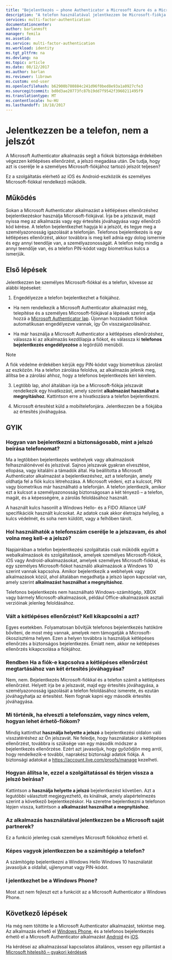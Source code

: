 ```yaml
---
title: "Bejelentkezés – phone Authenticator a Microsoft Azure és a Microsoft-fiókok |} Microsoft Docs"
description: "A telefon használatával jelentkezzen be Microsoft-fiókja helyett adja meg a jelszót. Ebben a cikkben megválaszolunk – gyakori kérdések a szolgáltatásról."
services: multi-factor-authentication
documentationcenter: 
author: barlanmsft
manager: femila
ms.assetid: 
ms.service: multi-factor-authentication
ms.workload: identity
ms.tgt_pltfrm: na
ms.devlang: na
ms.topic: article
ms.date: 08/12/2017
ms.author: barlan
ms.reviewer: librown
ms.custom: end-user
ms.openlocfilehash: b62900b780884c241d96f0bed8e93a1a0927cfe3
ms.sourcegitcommit: bd0d3ae20773fc87b19dd7f9542f3960211495f9
ms.translationtype: MT
ms.contentlocale: hu-HU
ms.lasthandoff: 10/18/2017
---
```

# <a name="sign-in-with-your-phone-not-your-password"></a>Jelentkezzen be a telefon, nem a jelszót

A Microsoft Authenticator alkalmazás segít a fiókok biztonsága érdekében végezzen kétlépéses ellenőrzést, a jelszó megadása után. De tudja, hogy azt is cserélje le a személyes Microsoft-fiókjához tartozó jelszót teljesen?

Ez a szolgáltatás elérhető az iOS és Android-eszközök és személyes Microsoft-fiókkal rendelkező működik.

## <a name="how-it-works"></a>Működés

Sokan a Microsoft Authenticator alkalmazást a kétlépéses ellenőrzéshez bejelentkezéskor használja Microsoft-fiókjával. Írja be a jelszavát, majd nyissa meg az alkalmazás vagy egy értesítés jóváhagyása vagy ellenőrző kód kérése. A telefon bejelentkezhet hagyja ki a jelszót, és tegye meg a személyazonosság igazolását a telefonján. Telefonos bejelentkezés is egy kétlépéses ellenőrzést, akkor továbbra is meg kell adnia egy dolog ismernie és egy annyi teendője van, a személyazonosságát. A telefon még mindig a annyi teendője van, és a telefon PIN-kódot vagy biometrikus kulcs a ismerjük.

## <a name="how-to-get-started"></a>Első lépések

Jelentkezzen be személyes Microsoft-fiókkal és a telefon, kövesse az alábbi lépéseket:

1. Engedélyezze a telefon bejelentkezhet a fiókjához.

  - Ha nem rendelkezik a Microsoft Authenticator alkalmazást még, telepítése és a személyes Microsoft-fiókjával a lépések szerint adja hozzá a [Microsoft Authenticator lap](microsoft-authenticator-app-how-to.md). Újonnan hozzáadott fiókok automatikusan engedélyezve vannak, így Ön visszaigazolásához.

  - Ha már használja a Microsoft Authenticator a kétlépéses ellenőrzéshez, válassza ki az alkalmazás kezdőlapja a fiókot, és válassza ki **telefonos bejelentkezés engedélyezése** a legördülő menüből.

  >[!NOTE]
  >A fiók védelme érdekében kérjük egy PIN-kódot vagy biometrikus zárolást az eszközön. Ha a telefon zárolása feloldva, az alkalmazás jelenik meg, állítsa be a zárolási ahhoz, hogy a telefonos bejelentkezés kéri kérelem.

3. Legtöbb lap, ahol általában írja be a Microsoft-fiókja jelszavát rendelkezik egy hivatkozást, amely szerint **alkalmazást használhat a megnyitáshoz**. Kattintson erre a hivatkozásra a telefon bejelentkezni.

4. Microsoft értesítést küld a mobiltelefonjára. Jelentkezzen be a fiókjába az értesítés jóváhagyása.   

## <a name="faq"></a>GYIK

### <a name="how-is-signing-in-with-my-phone-more-secure-than-typing-a-password"></a>Hogyan van bejelentkezni a biztonságosabb, mint a jelszó beírása telefonomat?  

Ma a legtöbben bejelentkezés webhelyek vagy alkalmazások felhasználónévvel és jelszóval.  Sajnos jelszavak gyakran elvesztése, ellopása, vagy kitalálni a támadók által. Ha beállította a Microsoft Authenticator alkalmazást a bejelentkezéshez, azt a telefonján, amely oldhatja fel a fiók kulcs létrehozása. A Microsoft védeni, ezt a kulcsot, PIN vagy biometrikus már használható a telefonján.  A telefon jelentkezik, amikor ezt a kulcsot a személyazonosság biztonságosan a két tényező – a telefon, magát, és a képességére, a zárolás feloldásához használt. 

A használt kulcs hasonlít a Windows Hello- és a FIDO Alliance UAF specifikációk használt kulcsokat. Az adatok csak akkor életrajza helyileg, a kulcs védelmét, és soha nem küldött, vagy a felhőben tárolt. 
 
### <a name="where-can-i-use-my-phone-to-replace-my-password-and-where-would-i-still-need-the-password"></a>Hol használhatók a telefonszám cserélje le a jelszavam, és ahol volna meg kell-e a jelszó?  

Napjainkban a telefon bejelentkezési szolgáltatás csak működik együtt a webalkalmazások és szolgáltatások, amelyek személyes Microsoft-fiókok, iOS vagy Android-alkalmazásokat, amelyek személyes Microsoft-fiókkal, és egy személyes Microsoft-fiókot használó alkalmazások a Windows 10 szerint vannak kapcsolva. Amikor bejelentkezik a webhelyek vagy alkalmazások közül, ahol általában megadhatja a jelszó lapon kapcsolat van, amely szerint **alkalmazást használhat a megnyitáshoz**. 

Telefonos bejelentkezés nem használható Windows-számítógép, XBOX vagy bármely Microsoft-alkalmazások, például Office-alkalmazások asztali verzióinak jelenleg feloldásához.
 
### <a name="does-this-replace-two-step-verification-should-i-turn-it-off"></a>Vált a kétlépéses ellenőrzést? Kell kikapcsolni a azt?   

Egyes esetekben. Folyamatosan bővítjük telefonos bejelentkezés hatóköre bővíteni, de most még vannak, amelyek nem támogatják a Microsoft-ökoszisztéma helyen. Ezen a helyen továbbra is használjuk kétlépéses ellenőrzés a biztonságos bejelentkezés. Emiatt nem, akkor ne kétlépéses ellenőrzés kikapcsolása a fiókjához.
 
### <a name="okay-if-i-keep-two-step-verification-turned-on-for-my-account-do-i-have-to-approve-two-notifications"></a>Rendben Ha a fiók-e kapcsolva a kétlépéses ellenőrzést megtartásához van két értesítés jóváhagyása?

Nem, nem. Bejelentkezés Microsoft-fiókkal és a telefon számít a kétlépéses ellenőrzést. Helyett írja be a jelszavát, majd egy értesítés jóváhagyása, a személyazonosság igazolását a telefon feloldásához ismerete, és ezután jóváhagyhatja az értesítést. Nem fognak kapni egy második értesítés jóváhagyása.

### <a name="what-if-i-lose-my-phone-or-dont-have-it-with-me-how-can-i-access-my-account"></a>Mi történik, ha elveszti a telefonszám, vagy nincs velem, hogyan lehet érhető-fiókom?  

Mindig kattinthat **használja helyette a jelszó** a bejelentkezési oldalon való visszatéréshez az Ön jelszavát. Ne feledje, hogy használatakor a kétlépéses ellenőrzést, továbbra is szüksége van egy második módszer a bejelentkezés ellenőrzése. Ezért azt javasoljuk, hogy győződjön meg arról, hogy rendelkezik-e további, naprakész biztonsági adatok fiókja. A biztonsági adatokat a https://account.live.com/proofs/manage kezelheti.
 
### <a name="how-do-i-stop-using-this-feature-and-go-back-to-entering-my-password"></a>Hogyan állítsa le, ezzel a szolgáltatással és térjen vissza a jelszó beírása?

Kattintson a **használja helyette a jelszó** bejelentkezést követően. Azt a legutóbbi választott megjegyezhető, és kínálnak, amely alapértelmezés szerint a következő bejelentkezéskor. Ha szeretne bejelentkezni a telefonon lépjen vissza, kattintson a **alkalmazást használhat a megnyitáshoz**. 
 
### <a name="can-i-use-the-app-to-sign-in-to-all-my-accounts-with-microsoft"></a>Az alkalmazás használatával jelentkezzen be a Microsoft saját partnerek?   
Ez a funkció jelenleg csak személyes Microsoft fiókokhoz érhető el. 
 
### <a name="can-i-sign-into-my-pc-with-my-phone"></a>Képes vagyok jelentkezzen be a számítógép a telefon?  
A számítógép bejelentkezni a Windows Hello Windows 10 használatát javasoljuk a oldallal, ujjlenyomat vagy PIN-kódot.   
 
### <a name="can-i-sign-in-with-my-windows-phone"></a>I jelentkezhet be a Windows Phone?  
Most azt nem fejleszt ezt a funkciót az a Microsoft Authenticator a Windows Phone. 

## <a name="next-steps"></a>Következő lépések
Ha még nem töltötte le a Microsoft Authenticator alkalmazást, tekintse meg. Az alkalmazás érhető el [Windows Phone](http://go.microsoft.com/fwlink/?Linkid=825071), és a telefonos bejelentkezés érhető el a Microsoft Authenticator alkalmazást [Android](http://go.microsoft.com/fwlink/?Linkid=825072) és [iOS](http://go.microsoft.com/fwlink/?Linkid=825073).

Ha kérdései az alkalmazással kapcsolatos általános, vessen egy pillantást a [Microsoft hitelesítő – gyakori kérdések](microsoft-authenticator-app-faq.md)
